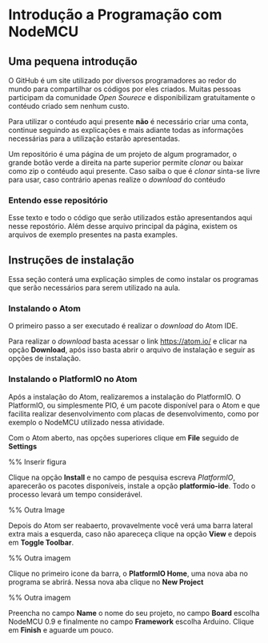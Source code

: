 # Introdução a Programação com NodeMCU

## Uma pequena introdução

O GitHub é um site utilizado por diversos programadores ao redor do mundo para compartilhar os códigos por eles criados. Muitas pessoas participam da comunidade *Open Sourece* e disponibilizam gratuitamente o contéudo criado sem nenhum custo.

Para utilizar o contéudo aqui presente **não** é necessário criar uma conta, continue seguindo as explicações e mais adiante todas as informações necessárias para a utilização estarão apresentadas.

Um repositório é uma página de um projeto de algum programador, o grande botão verde a direita na parte superior permite *clonar* ou baixar como zip o contéudo aqui presente. Caso saiba o que é *clonar* sinta-se livre para usar, caso contrário apenas realize o *download* do contéudo

### Entendo esse repositório

Esse texto e todo o código que serão utilizados estão apresentandos aqui nesse repostório. Além desse arquivo principal da página, existem os arquivos de exemplo presentes na pasta examples.

## Instruções de instalação

Essa seção conterá uma explicação simples de como instalar os programas que serão necessários para serem utilizado na aula.

### Instalando o Atom

O primeiro passo a ser executado é realizar o *download* do Atom IDE.

Para realizar o *download* basta acessar o link https://atom.io/ e clicar na opção **Download**, após isso basta abrir o arquivo de instalação e seguir as opções de instalação.

### Instalando o PlatformIO no Atom

Após a instalação do Atom, realizaremos a instalação do PlatformIO. O PlatformIO, ou simplesmente PIO, é um pacote disponível para o Atom e que facilita realizar desenvolvimento com placas de desenvolvimento, como por exemplo o NodeMCU utilizado nessa atividade.

Com o Atom aberto, nas opções superiores clique em **File** seguido de **Settings**

%% Inserir figura

Clique na opção **Install** e no campo de pesquisa escreva *PlatformIO*, aparecerão os pacotes disponíveis, instale a opção **platformio-ide**. Todo o processo levará um tempo considerável.

%% Outra Image

Depois do Atom ser reabaerto, provavelmente você verá uma barra lateral extra mais a esquerda, caso não apareceça clique na opção **View** e depois em **Toggle Toolbar**.

%% Outra imagem

Clique no primeiro icone da barra, o **PlatformIO Home**, uma nova aba no programa se abrirá. Nessa nova aba clique no **New Project**

%% Outra imagem

Preencha no campo **Name** o nome do seu projeto, no campo **Board** escolha NodeMCU 0.9 e finalmente no campo **Framework** escolha Arduino. Clique em **Finish** e aguarde um pouco.